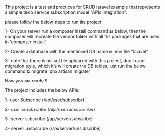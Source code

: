 This project is a test and practices for CRUD laravel example that represents a simple telco service subscription model "APIs integration". 

please follow the below steps to run the project:

1- On your server run a composer install command as below, then the composer will recreate the vendor folder with all the packages that are used in
    'composer install'

2- Create a database with the mentioned DB name in .env file "laravel" 

3- note that there is no .sql file uploaded with this project, due I used migration style, which it's will create the DB tables, just run the below command to migrate
    'php artisan migrate'


Now you are ready !!  

 The project includes the below APIs: 
 
 1- user Subscribe  (/api/user/subscribe)
 
 2- user unsubscribe (/api/user/unsubscribe)
 
 3- server subscribe (/api/server/subscribe)
 
 4- server unsbscribe (/api/server/unsubscribe)
